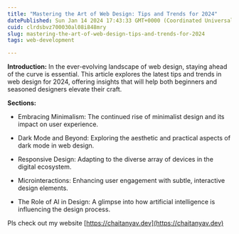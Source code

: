 ```yaml
---
title: "Mastering the Art of Web Design: Tips and Trends for 2024"
datePublished: Sun Jan 14 2024 17:43:33 GMT+0000 (Coordinated Universal Time)
cuid: clrdsbvz700030al08i848mry
slug: mastering-the-art-of-web-design-tips-and-trends-for-2024
tags: web-development

---
```


**Introduction:** In the ever-evolving landscape of web design, staying ahead of the curve is essential. This article explores the latest tips and trends in web design for 2024, offering insights that will help both beginners and seasoned designers elevate their craft.

**Sections:**

* Embracing Minimalism: The continued rise of minimalist design and its impact on user experience.
    
* Dark Mode and Beyond: Exploring the aesthetic and practical aspects of dark mode in web design.
    
* Responsive Design: Adapting to the diverse array of devices in the digital ecosystem.
    
* Microinteractions: Enhancing user engagement with subtle, interactive design elements.
    
* The Role of AI in Design: A glimpse into how artificial intelligence is influencing the design process.
    

Pls check out my website [https://chaitanyav.dev](https://chaitanyav.dev)